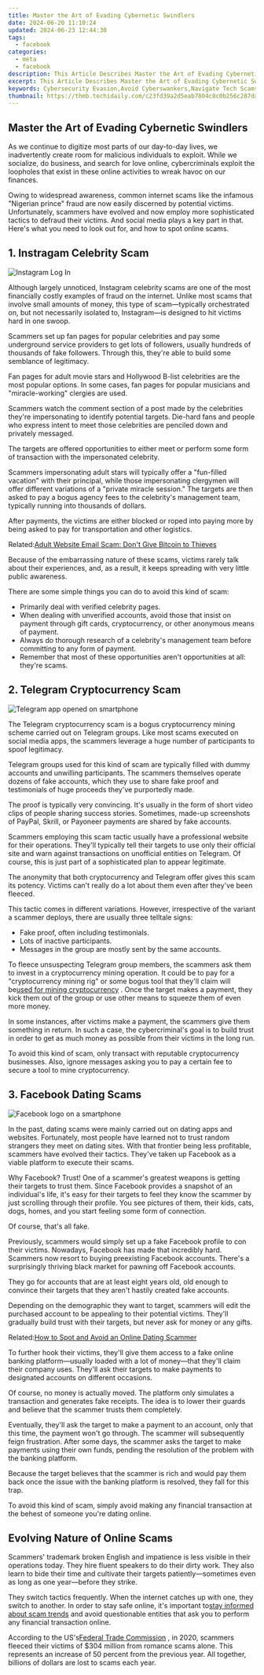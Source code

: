 ```yaml
---
title: Master the Art of Evading Cybernetic Swindlers
date: 2024-06-20 11:10:24
updated: 2024-06-23 12:44:30
tags:
  - facebook
categories:
  - meta
  - facebook
description: This Article Describes Master the Art of Evading Cybernetic Swindlers
excerpt: This Article Describes Master the Art of Evading Cybernetic Swindlers
keywords: Cybersecurity Evasion,Avoid Cyberswankers,Navigate Tech Scams,Stealthy Hacker Avoidance,Evading Digital Fraudsters,Cybertricks Dodging,Swindle Evasion Tactics
thumbnail: https://thmb.techidaily.com/c23fd39a2d5eab7804c8c0b256c287da5a7d97c2d7588b0ef8db354da07eb1bf.jpg
---
```


## Master the Art of Evading Cybernetic Swindlers

 As we continue to digitize most parts of our day-to-day lives, we inadvertently create room for malicious individuals to exploit. While we socialize, do business, and search for love online, cybercriminals exploit the loopholes that exist in these online activities to wreak havoc on our finances.

 Owing to widespread awareness, common internet scams like the infamous "Nigerian prince" fraud are now easily discerned by potential victims. Unfortunately, scammers have evolved and now employ more sophisticated tactics to defraud their victims. And social media plays a key part in that. Here's what you need to look out for, and how to spot online scams.

## 1\. Instragam Celebrity Scam

![Instagram Log In](https://static1.makeuseofimages.com/wordpress/wp-content/uploads/2021/09/solen-feyissa-KWZa42a1kds-unsplash.jpg)

 Although largely unnoticed, Instagram celebrity scams are one of the most financially costly examples of fraud on the internet. Unlike most scams that involve small amounts of money, this type of scam—typically orchestrated on, but not necessarily isolated to, Instagram—is designed to hit victims hard in one swoop.

 Scammers set up fan pages for popular celebrities and pay some underground service providers to get lots of followers, usually hundreds of thousands of fake followers. Through this, they're able to build some semblance of legitimacy.

 Fan pages for adult movie stars and Hollywood B-list celebrities are the most popular options. In some cases, fan pages for popular musicians and "miracle-working" clergies are used.

 Scammers watch the comment section of a post made by the celebrities they're impersonating to identify potential targets. Die-hard fans and people who express intent to meet those celebrities are penciled down and privately messaged.

 The targets are offered opportunities to either meet or perform some form of transaction with the impersonated celebrity.

 Scammers impersonating adult stars will typically offer a "fun-filled vacation" with their principal, while those impersonating clergymen will offer different variations of a "private miracle session." The targets are then asked to pay a bogus agency fees to the celebrity's management team, typically running into thousands of dollars.

 After payments, the victims are either blocked or roped into paying more by being asked to pay for transportation and other logistics.

 Related:[Adult Website Email Scam: Don't Give Bitcoin to Thieves](https://www.makeuseof.com/tag/adult-website-bitcoin-email-scam/)

 Because of the embarrassing nature of these scams, victims rarely talk about their experiences, and, as a result, it keeps spreading with very little public awareness.

There are some simple things you can do to avoid this kind of scam:

* Primarily deal with verified celebrity pages.
* When dealing with unverified accounts, avoid those that insist on payment through gift cards, cryptocurrency, or other anonymous means of payment.
* Always do thorough research of a celebrity's management team before committing to any form of payment.
* Remember that most of these opportunities aren't opportunities at all: they're scams.

## 2\. Telegram Cryptocurrency Scam

![Telegram app opened on smartphone](https://static1.makeuseofimages.com/wordpress/wp-content/uploads/2021/09/Telegram-Group-Vs-Channel-Cover.jpg)

 The Telegram cryptocurrency scam is a bogus cryptocurrency mining scheme carried out on Telegram groups. Like most scams executed on social media apps, the scammers leverage a huge number of participants to spoof legitimacy.

 Telegram groups used for this kind of scam are typically filled with dummy accounts and unwilling participants. The scammers themselves operate dozens of fake accounts, which they use to share fake proof and testimonials of huge proceeds they've purportedly made.

 The proof is typically very convincing. It's usually in the form of short video clips of people sharing success stories. Sometimes, made-up screenshots of PayPal, Skrill, or Payoneer payments are shared by fake accounts.

 Scammers employing this scam tactic usually have a professional website for their operations. They'll typically tell their targets to use only their official site and warn against transactions on unofficial entities on Telegram. Of course, this is just part of a sophisticated plan to appear legitimate.

 The anonymity that both cryptocurrency and Telegram offer gives this scam its potency. Victims can't really do a lot about them even after they've been fleeced.

 This tactic comes in different variations. However, irrespective of the variant a scammer deploys, there are usually three telltale signs:

* Fake proof, often including testimonials.
* Lots of inactive participants.
* Messages in the group are mostly sent by the same accounts.

 To fleece unsuspecting Telegram group members, the scammers ask them to invest in a cryptocurrency mining operation. It could be to pay for a "cryptocurrency mining rig" or some bogus tool that they'll claim will be[used for mining cryptocurrency](https://www.makeuseof.com/fake-android-crypto-mining-apps/) . Once the target makes a payment, they kick them out of the group or use other means to squeeze them of even more money.

 In some instances, after victims make a payment, the scammers give them something in return. In such a case, the cybercriminal's goal is to build trust in order to get as much money as possible from their victims in the long run.

 To avoid this kind of scam, only transact with reputable cryptocurrency businesses. Also, ignore messages asking you to pay a certain fee to secure a tool to mine cryptocurrency.

## 3\. Facebook Dating Scams

![Facebook logo on a smartphone](https://static1.makeuseofimages.com/wordpress/wp-content/uploads/2021/09/Facebook-logo-on-a-smartphone.jpg)

 In the past, dating scams were mainly carried out on dating apps and websites. Fortunately, most people have learned not to trust random strangers they meet on dating sites. With that frontier being less profitable, scammers have evolved their tactics. They've taken up Facebook as a viable platform to execute their scams.

 Why Facebook? Trust! One of a scammer's greatest weapons is getting their targets to trust them. Since Facebook provides a snapshot of an individual's life, it's easy for their targets to feel they know the scammer by just scrolling through their profile. You see pictures of them, their kids, cats, dogs, homes, and you start feeling some form of connection.

Of course, that's all fake.

 Previously, scammers would simply set up a fake Facebook profile to con their victims. Nowadays, Facebook has made that incredibly hard. Scammers now resort to buying preexisting Facebook accounts. There's a surprisingly thriving black market for pawning off Facebook accounts.

 They go for accounts that are at least eight years old, old enough to convince their targets that they aren't hastily created fake accounts.

 Depending on the demographic they want to target, scammers will edit the purchased account to be appealing to their potential victims. They'll gradually build trust with their targets, but never ask for money or any gifts.

 Related:[How to Spot and Avoid an Online Dating Scammer](https://www.makeuseof.com/tag/spot-avoid-online-dating-scammer/)

 To further hook their victims, they'll give them access to a fake online banking platform—usually loaded with a lot of money—that they'll claim their company uses. They'll ask their targets to make payments to designated accounts on different occasions.

 Of course, no money is actually moved. The platform only simulates a transaction and generates fake receipts. The idea is to lower their guards and believe that the scammer trusts them completely.

 Eventually, they'll ask the target to make a payment to an account, only that this time, the payment won't go through. The scammer will subsequently feign frustration. After some days, the scammer asks the target to make payments using their own funds, pending the resolution of the problem with the banking platform.

 Because the target believes that the scammer is rich and would pay them back once the issue with the banking platform is resolved, they fall for this trap.

 To avoid this kind of scam, simply avoid making any financial transaction at the behest of someone you're dating online.

## Evolving Nature of Online Scams

 Scammers' trademark broken English and impatience is less visible in their operations today. They hire fluent speakers to do their dirty work. They also learn to bide their time and cultivate their targets patiently—sometimes even as long as one year—before they strike.

 They switch tactics frequently. When the internet catches up with one, they switch to another. In order to stay safe online, it's important to[stay informed about scam trends](https://www.makeuseof.com/tag/top-5-internet-fraud-scams-time/) and avoid questionable entities that ask you to perform any financial transaction online.

 According to the US's[Federal Trade Commission](https://www.ftc.gov/news-events/press-releases/2021/02/new-ftc-data-show-massive-increase-romance-scams-304m-losses) , in 2020, scammers fleeced their victims of $304 million from romance scams alone. This represents an increase of 50 percent from the previous year. All together, billions of dollars are lost to scams each year.


<ins class="adsbygoogle"
     style="display:block"
     data-ad-format="autorelaxed"
     data-ad-client="ca-pub-7571918770474297"
     data-ad-slot="1223367746"></ins>



<ins class="adsbygoogle"
     style="display:block"
     data-ad-client="ca-pub-7571918770474297"
     data-ad-slot="8358498916"
     data-ad-format="auto"
     data-full-width-responsive="true"></ins>
